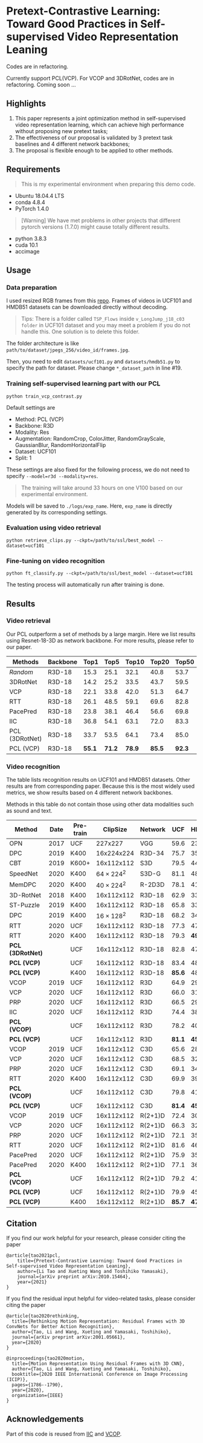 # Pretext-Contrastive Learning: Toward Good Practices in Self-supervised Video Representation Leaning
Codes are in refactoring.    

Currently support PCL(VCP).
For VCOP and 3DRotNet, codes are in refactoring. Coming soon ...


## Highlights
1. This paper represents a joint optimization method in self-supervised video representation learning, which can achieve high performance without proposing new pretext tasks;
2. The effectiveness of our proposal is validated by 3 pretext task baselines and 4 different network backbones;
3. The proposal is flexible enough to be applied to other methods.


## Requirements
> This is my experimental environment when preparing this demo code. 
- Ubuntu 18.04.4 LTS
- conda 4.8.4
- PyTorch 1.4.0
> [Warning] We have met problems in other projects that different pytorch versions (1.7.0) might cause totally different results.
- python  3.8.3
- cuda 10.1
- accimage 


## Usage
### Data preparation
I used resized RGB frames from this [repo](https://github.com/feichtenhofer/twostreamfusion). Frames of videos in UCF101 and HMDB51 datasets can be downloaded directly without decoding.

> Tips: There is a folder called `TSP_Flows` inside `v_LongJump_j18_c03 folder` in UCF101 dataset and you may meet a problem if you do not handle this. One solution is to delete this folder.

The folder architecture is like `path/to/dataset/jpegs_256/video_id/frames.jpg`.

Then, you need to edit `datasets/ucf101.py` and `datasets/hmdb51.py` to specify the path for dataset. Please change `*_dataset_path` in line #19. 

### Training self-supervised learning part with our PCL
```
python train_vcp_contrast.py
```
Default settings are
- Method: PCL (VCP)
- Backbone: R3D
- Modality: Res
- Augmentation: RandomCrop, ColorJitter, RandomGrayScale, GaussianBlur, RandomHorizontalFlip
- Dataset: UCF101
- Split: 1

These settings are also fixed for the following process, we do not need to specify `--model=r3d --modality=res`.

> The training will take around 33 hours on one V100 based on our experimental environment.

Models will be saved to `./logs/exp_name`. Here, `exp_name` is directly generated by its corresponding settings.

### Evaluation using video retrieval
```
python retrieve_clips.py --ckpt=/path/to/ssl/best_model --dataset=ucf101
```

### Fine-tuning on video recognition
```
python ft_classify.py --ckpt=/path/to/ssl/best_model --dataset=ucf101
```
The testing process will automatically run after training is done.

## Results
### Video retrieval
Our PCL outperform a set of methods by a large margin. Here we list results using Resnet-18-3D as network backbone. For more results, please refer to our paper.

Methods  | Backbone | Top1 | Top5 | Top10 | Top20 | Top50
--- | --- | --- | --- | --- | --- | --- | 
*Random* | R3D-18 | 15.3 | 25.1 | 32.1 | 40.8 | 53.7 
3DRotNet | R3D-18 | 14.2 | 25.2 | 33.5 | 43.7 | 59.5 
VCP | R3D-18 | 22.1 | 33.8 | 42.0 | 51.3 | 64.7 
RTT | R3D-18 | 26.1 | 48.5 | 59.1 | 69.6 | 82.8 
PacePred | R3D-18 | 23.8 | 38.1 | 46.4 | 56.6 | 69.8 
IIC | R3D-18 | 36.8 | 54.1 | 63.1 | 72.0 | 83.3 
PCL (3DRotNet) | R3D-18 | 33.7 | 53.5 | 64.1 | 73.4 | 85.0 
PCL (VCP) | R3D-18 | **55.1** | **71.2** | **78.9** | **85.5** | **92.3**


### Video recognition
The table lists recognition results on UCF101 and HMDB51 datasets. Other results are from corresponding paper. Because this is the most widely used metrics, we show results based on 4 different network backbones. 

Methods in this table do not contain those using other data modalities such as sound and text.

Method |  Date | Pre-train | ClipSize | Network | UCF  | HMDB   
--- | --- | --- | --- | --- | --- | --- |
OPN      | 2017   | UCF    | 227x227               | VGG     | 59.6 | 23.8  
DPC          | 2019   | K400   | 16x224x224     | R3D-34  | 75.7 | 35.7  
CBT         | 2019   | K600+  | 16x112x112     | S3D     | 79.5 | 44.6  
SpeedNet  | 2020   | K400   | $64\times224^2$     | S3D-G   | 81.1 | 48.8  
MemDPC         | 2020   | K400   | $40\times224^2$     | R-2D3D  | 78.1 | 41.2  
3D-RotNet       | 2018   | K400   | 16x112x112     | R3D-18  | 62.9 | 33.7  
ST-Puzzle        | 2019   | K400   | 16x112x112     | R3D-18  | 65.8 | 33.7   
DPC             | 2019   | K400   | $16\times128^2$     | R3D-18  | 68.2 | 34.5  
RTT           | 2020   | UCF   | 16x112x112     | R3D-18  | 77.3 | 47.5  
RTT           | 2020   | K400   | 16x112x112     | R3D-18  | 79.3 | **49.8**  
**PCL (3DRotNet)** | | UCF    | 16x112x112     | R3D-18  | 82.8 | 47.2  
**PCL (VCP)** | | UCF         | 16x112x112     | R3D-18  | 83.4 | 48.8  
**PCL (VCP)** | | K400         | 16x112x112     | R3D-18  | **85.6** | 48.0  
VCOP              | 2019   | UCF    | 16x112x112     | R3D     | 64.9 | 29.5  
VCP             | 2020   | UCF    | 16x112x112     | R3D     | 66.0 | 31.5  
PRP             | 2020   | UCF    | 16x112x112     | R3D     | 66.5 | 29.7  
IIC    | 2020   | UCF    | 16x112x112     | R3D     | 74.4 | 38.3  
**PCL (VCOP)** | | UCF        | 16x112x112     | R3D     | 78.2 | 40.5
**PCL (VCP)** | | UCF         | 16x112x112     | R3D     | **81.1** | **45.0**  
VCOP              | 2019   | UCF    | 16x112x112     | C3D     | 65.6 | 28.4  
VCP             | 2020   | UCF    | 16x112x112     | C3D     | 68.5 | 32.5  
PRP             | 2020   | UCF    | 16x112x112     | C3D     | 69.1 | 34.5  
RTT           | 2020   | K400   | 16x112x112     | C3D     | 69.9 | 39.6  
**PCL (VCOP)** | | UCF        | 16x112x112     | C3D     | 79.8 | 41.8  
**PCL (VCP)** | | UCF         | 16x112x112     | C3D     | **81.4** | **45.2**  
VCOP              | 2019   | UCF    | 16x112x112     | R(2+1)D | 72.4 | 30.9  
VCP             | 2020   | UCF    | 16x112x112     | R(2+1)D | 66.3 | 32.2  
PRP             | 2020   | UCF    | 16x112x112     | R(2+1)D | 72.1 | 35.0  
RTT           | 2020   | UCF    | 16x112x112     | R(2+1)D | 81.6 | 46.4  
PacePred        | 2020   | UCF    | 16x112x112     | R(2+1)D | 75.9 | 35.9  
PacePred        | 2020   | K400   | 16x112x112     | R(2+1)D | 77.1 | 36.6  
**PCL (VCOP)** | | UCF         | 16x112x112     | R(2+1)D     | 79.2 | 41.6  
**PCL (VCP)** | | UCF         | 16x112x112     | R(2+1)D     | 79.9 | 45.6  
**PCL (VCP)** | | K400         | 16x112x112     | R(2+1)D     | **85.7** | **47.4**  


## Citation
If you find our work helpful for your research, please consider citing the paper
```
@article{tao2021pcl,
    title={Pretext-Contrastive Learning: Toward Good Practices in Self-supervised Video Representation Leaning},
    author={Li Tao and Xueting Wang and Toshihiko Yamasaki},
    journal={arXiv preprint arXiv:2010.15464},
    year={2021}
}
```

If you find the residual input helpful for video-related tasks, please consider citing the paper
```
@article{tao2020rethinking,
  title={Rethinking Motion Representation: Residual Frames with 3D ConvNets for Better Action Recognition},
  author={Tao, Li and Wang, Xueting and Yamasaki, Toshihiko},
  journal={arXiv preprint arXiv:2001.05661},
  year={2020}
}

@inproceedings{tao2020motion,
  title={Motion Representation Using Residual Frames with 3D CNN},
  author={Tao, Li and Wang, Xueting and Yamasaki, Toshihiko},
  booktitle={2020 IEEE International Conference on Image Processing (ICIP)},
  pages={1786--1790},
  year={2020},
  organization={IEEE}
}
```

## Acknowledgements
Part of this code is reused from [IIC](https://github.com/BestJuly/IIC) and [VCOP](https://github.com/xudejing/video-clip-order-prediction).
